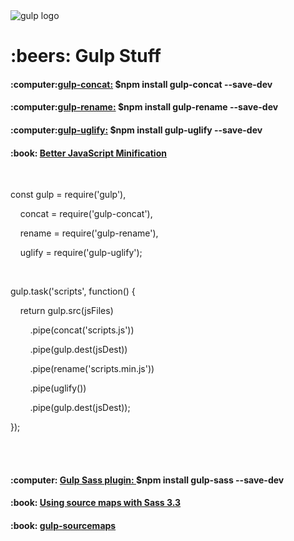 <img src="https://github.com/gulpjs/artwork/blob/master/gulp.png?raw=true" alt="gulp logo">
<h1>:beers: Gulp Stuff</h1>

<h4>:computer:<a href="https://github.com/contra/gulp-concat">gulp-concat:</a> $npm install gulp-concat --save-dev</h4>
<h4>:computer:<a href="https://github.com/hparra/gulp-rename">gulp-rename:</a> $npm install gulp-rename --save-dev</h4>
<h4>:computer:<a href="https://github.com/terinjokes/gulp-uglify">gulp-uglify:</a> $npm install gulp-uglify --save-dev</h4>
<h4>:book: <a href="https://alistapart.com/article/better-javascript-minification">Better JavaScript Minification</a></h4>
<br>
<p>const gulp = require('gulp'),</p>
<p>&nbsp;&nbsp;&nbsp;&nbsp;concat = require('gulp-concat'),</p>
<p>&nbsp;&nbsp;&nbsp;&nbsp;rename = require('gulp-rename'),</p>
<p>&nbsp;&nbsp;&nbsp;&nbsp;uglify = require('gulp-uglify');</p>
<br>
<p>gulp.task('scripts', function() {  </p>
<p>&nbsp;&nbsp;&nbsp;&nbsp;return gulp.src(jsFiles)</p>
<p>&nbsp;&nbsp;&nbsp;&nbsp;&nbsp;&nbsp;&nbsp;&nbsp;.pipe(concat('scripts.js'))</p>
<p>&nbsp;&nbsp;&nbsp;&nbsp;&nbsp;&nbsp;&nbsp;&nbsp;.pipe(gulp.dest(jsDest))</p>
<p>&nbsp;&nbsp;&nbsp;&nbsp;&nbsp;&nbsp;&nbsp;&nbsp;.pipe(rename('scripts.min.js'))</p>
<p>&nbsp;&nbsp;&nbsp;&nbsp;&nbsp;&nbsp;&nbsp;&nbsp;.pipe(uglify())</p>
<p>&nbsp;&nbsp;&nbsp;&nbsp;&nbsp;&nbsp;&nbsp;&nbsp;.pipe(gulp.dest(jsDest));</p>
<p>});</p>
<br><br>

<h4>:computer: <a href="https://github.com/dlmanning/gulp-sass">Gulp Sass plugin: </a>$npm install gulp-sass --save-dev</h4>
<h4>:book: <a href="http://thesassway.com/intermediate/using-source-maps-with-sass">Using source maps with Sass 3.3</a></h4>
<h4>:book: <a href="https://github.com/floridoo/gulp-sourcemaps">gulp-sourcemaps</a></h4>



